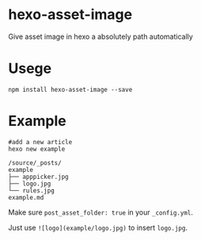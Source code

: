 # hexo-asset-image


Give asset image in hexo a absolutely path automatically

# Usege

```shell
npm install hexo-asset-image --save
```

# Example  

```shell
#add a new article
hexo new example 
```

```shell
/source/_posts/
example
├── apppicker.jpg
├── logo.jpg
└── rules.jpg
example.md
```

Make sure `post_asset_folder: true` in your `_config.yml`.

Just use `![logo](example/logo.jpg)` to insert `logo.jpg`.
